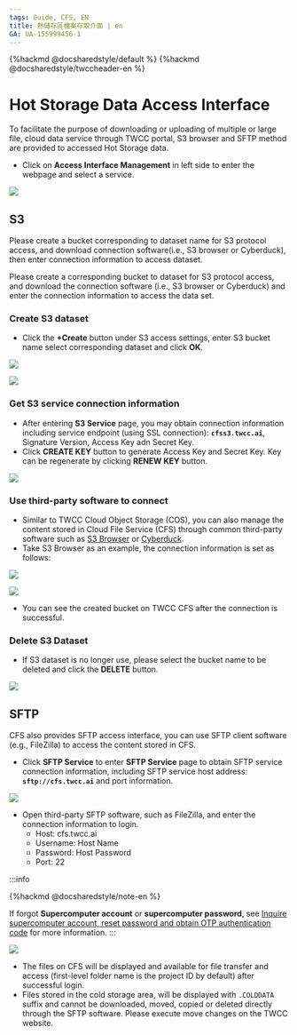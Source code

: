 ```yaml
---
tags: Guide, CFS, EN
title: 熱儲存區檔案存取介面 | en
GA: UA-155999456-1
---
```


{%hackmd @docsharedstyle/default %}
{%hackmd @docsharedstyle/twccheader-en %}

# Hot Storage Data Access Interface

To facilitate the purpose of downloading or uploading of multiple or large file, cloud data service through TWCC portal, S3 browser and SFTP method are provided to accessed Hot Storage data.

* Click on **Access Interface Management** in left side to enter the webpage and select a service.

![](https://cos.twcc.ai/SYS-MANUAL/uploads/upload_51cf8d9733a226ab4b3b5b8dfe45d771.png)

## S3

Please create a bucket corresponding to dataset name for S3 protocol access, and download connection software(i.e., S3 browser or Cyberduck), then enter connection information to access dataset.

Please create a corresponding bucket to dataset for S3 protocol access, and download the connection software (i.e., S3 browser or Cyberduck) and enter the connection information to access the data set.


### Create S3 dataset

* Click the **+Create** button under S3 access settings, enter S3 bucket name select corresponding dataset and click **OK**.


![](https://cos.twcc.ai/SYS-MANUAL/uploads/upload_a6c88ae4f46653cf74092f2803a3cf7a.png)

![](https://cos.twcc.ai/SYS-MANUAL/uploads/upload_da86adc5853f568446dcd0c73518191d.png)

### Get S3 service connection information


* After entering **S3 Service** page, you may obtain connection information including service endpoint (using SSL connection): **`cfss3.twcc.ai`**, Signature Version, Access Key adn Secret Key.
* Click **CREATE KEY** button to generate Access Key and Secret Key. Key can be regenerate by clicking **RENEW KEY** button.

![](https://cos.twcc.ai/SYS-MANUAL/uploads/upload_c9a848865dcb0b1d76ea91e9ea45c029.png)

### Use third-party software to connect

* Similar to TWCC Cloud Object Storage (COS), you can also manage the content stored in Cloud File Service (CFS) through common third-party software such as [S3 Browser](http://s3browser.com/) or [Cyberduck](https://cyberduck.io/).
* Take S3 Browser as an example, the connection information is set as follows:

![](https://i.imgur.com/eZJGnXL.png)

<!-- ![](https://i.imgur.com/1F3CEwE.png) -->

![](https://cos.twcc.ai/SYS-MANUAL/uploads/upload_04937356a53118f5d64fd682b91d85b5.png)


   
* You can see the created bucket on TWCC CFS after the connection is successful.

### Delete S3 Dataset

* If S3 dataset is no longer use, please select the bucket name to be deleted and click the **DELETE** button.

![](https://cos.twcc.ai/SYS-MANUAL/uploads/upload_3246037a6309e6713d244e1f0cc3341d.png)


## SFTP


CFS also provides SFTP access interface, you can use SFTP client software (e.g., FileZilla) to access the content stored in CFS.

* Click **SFTP Service** to enter **SFTP Service** page to obtain SFTP service connection information, including SFTP service host address: **`sftp://cfs.twcc.ai`** and port information.

![](https://cos.twcc.ai/SYS-MANUAL/uploads/upload_6f9e1ea3e727bebce70ef64318abd24f.png)

* Open third-party SFTP software, such as FileZilla, and enter the connection information to login.
    - Host: cfs.twcc.ai
  	- Username: Host Name 
	- Password: Host Password
    - Port: 22 

:::info

{%hackmd @docsharedstyle/note-en %}

If forgot **Supercomputer account** or **supercomputer password**, see [<ins>Inquire supercomputer account, reset password and obtain OTP authentication code</ins>](https://man.twcc.ai/@twccdocs/guide-service-hostname-pwd-otp-en) for more information.
:::

![](https://cos.twcc.ai/SYS-MANUAL/uploads/upload_a5e51cd889a7f5d12061441474228eaa.png)

* The files on CFS will be displayed and available for file transfer and access (first-level folder name is the project ID by default) after successful login.
* Files stored in the cold storage area, will be displayed with `.COLDDATA` suffix and cannot be downloaded, moved, copied or deleted directly through the SFTP software. Please execute move changes on the TWCC website.
